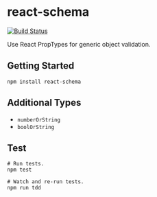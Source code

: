 # react-schema
[![Build Status](https://travis-ci.org/philcockfield/react-schema.svg)](https://travis-ci.org/philcockfield/react-schema)

Use React PropTypes for generic object validation.


## Getting Started
    npm install react-schema



## Additional Types

- `numberOrString`
- `boolOrString`


## Test
    # Run tests.
    npm test

    # Watch and re-run tests.
    npm run tdd

